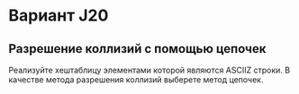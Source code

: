 # Вариант J20
## Разрешение коллизий с помощью цепочек
Реализуйте хеш­таблицу элементами которой являются ASCII­Z строки. В качестве метода
разрешения коллизий выберете метод цепочек.